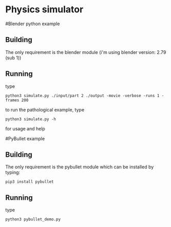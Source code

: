 Physics simulator
==========

#Blender python example

## Building

The only requirement is the blender module (i'm using blender version: 2.79 (sub 1))

## Running

type 

	python3 simulate.py ./input/part 2 ./output -movie -verbose -runs 1 -frames 200

to run the pathological example, type
	
	python3 simulate.py -h 

for usage and help


#PyBullet example

## Building

The only requirement is the pybullet module which can be installed by typing:

	pip3 install pybullet 

## Running

type 

	python3 pybullet_demo.py
	


